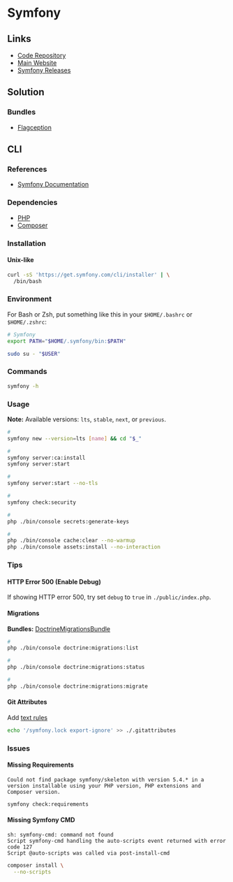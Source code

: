 # Symfony

<!--
https://linkedin.com/learning/learning-symfony-4/build-web-apps-with-symfony
https://symfony.com/doc/current/configuration.html#configuration-secrets
-->

## Links

- [Code Repository](https://github.com/symfony/symfony)
- [Main Website](https://symfony.com/)
- [Symfony Releases](https://symfony.com/releases/)

## Solution

### Bundles

- [Flagception](https://github.com/bestit/flagception-bundle)

## CLI

### References

- [Symfony Documentation](https://symfony.com/doc/current/index.html#gsc.tab=0)

### Dependencies

- [PHP](/php/README.md)
- [Composer](/composer.md)

### Installation

#### Unix-like

```sh
curl -sS 'https://get.symfony.com/cli/installer' | \
  /bin/bash
```

### Environment

For Bash or Zsh, put something like this in your `$HOME/.bashrc` or `$HOME/.zshrc`:

```sh
# Symfony
export PATH="$HOME/.symfony/bin:$PATH"
```

```sh
sudo su - "$USER"
```

### Commands

```sh
symfony -h
```

### Usage

**Note:** Available versions: `lts`, `stable`, `next`, or `previous`.

```sh
#
symfony new --version=lts [name] && cd "$_"

#
symfony server:ca:install
symfony server:start

#
symfony server:start --no-tls

#
symfony check:security

#
php ./bin/console secrets:generate-keys

#
php ./bin/console cache:clear --no-warmup
php ./bin/console assets:install --no-interaction
```

### Tips

#### HTTP Error 500 (Enable Debug)

If showing HTTP error 500, try set `debug` to `true` in `./public/index.php`.

#### Migrations

**Bundles:** [DoctrineMigrationsBundle](https://symfony.com/bundles/DoctrineMigrationsBundle/current/index.html)

```sh
#
php ./bin/console doctrine:migrations:list

#
php ./bin/console doctrine:migrations:status

#
php ./bin/console doctrine:migrations:migrate
```

#### Git Attributes

Add [text rules](/gitattributes.md#text)

```sh
echo '/symfony.lock export-ignore' >> ./.gitattributes
```

### Issues

#### Missing Requirements

```log
Could not find package symfony/skeleton with version 5.4.* in a version installable using your PHP version, PHP extensions and Composer version.
```

```sh
symfony check:requirements
```

#### Missing Symfony CMD

```log
sh: symfony-cmd: command not found
Script symfony-cmd handling the auto-scripts event returned with error code 127
Script @auto-scripts was called via post-install-cmd
```

```sh
composer install \
  --no-scripts
```

<!--
php composer.phar update symfony/flex --no-plugins --no-scripts
-->

<!-- ####

```log
Error: Uncaught RuntimeException: Unable to create the "cache" directory (/var/www/app/var/cache/dev). in /var/www/app/vendor/symfony/http-kernel/Kernel.php:637
``` -->

<!--
env | grep MESSENGER_TRANSPORT_DSN
-->
